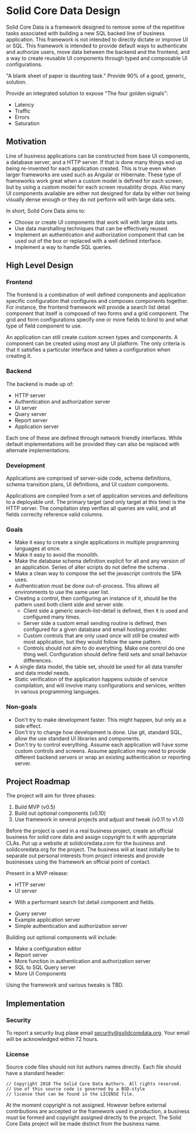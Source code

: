 # Solid Core Data Design

Solid Core Data is a framework designed to remove some of the
repetitive tasks associated with building a new SQL backed line
of business application. This framework is not intended
to directly dictate or improve UI or SQL. This framework is 
intended to provide default ways to authenticate and authorize
users, move data between the backend and the frontend, and
a way to create reusable UI components through typed and composable
UI  configurations.

"A blank sheet of paper is daunting task." Provide 90% of a good, generic, solution.

Provide an integrated solution to expose "The four golden signals":
 * Latency
 * Traffic
 * Errors
 * Saturation

## Motivation

Line of business applications can be constructed from base UI
components, a database server, and a HTTP server. If that is done
many things end up being re-invented for each application created.
This is true even when larger frameworks are used such as
Angular or Hibernate. These type of frameworks work great when
a custom model is defined for each screen, but by using a custom
model for each screen reusability drops. Also many UI components
available are either not designed for data by either not being
visually dense enough or they do not perform will with large
data sets.

In short, Solid Core Data aims to:

 * Choose or create UI components that work will with large
   data sets.
 * Use data marshalling techniques that can be effectively
   reused.
 * Implement an authentication and authorization component
   that can be used out of the box or replaced with a
   well defined interface.
 * Implement a way to handle SQL queries.

## High Level Design

### Frontend

The frontend is a combination of well defined components
and application specific configuration that configures
and composes components together. For instance, the frontend
framework will provide a search list detail component that
itself is composed of two forms and a grid component. The
grid and form configurations specify one or more fields
to bind to and what type of field component to use.

An application can still create custom screen types and
components. A component can be created using most any
UI platform. The only criteria is that it satisfies
a particular interface and takes a configuration
when creating it.

### Backend

The backend is made up of:

 * HTTP server
 * Authentication and authorization server
 * UI server
 * Query server
 * Report server
 * Application server

Each one of these are defined through network friendly
interfaces. While default implementations will be provided
they can also be replaced with alternate implementations.

### Development

Applications are comprised of server-side code, schema definitions,
schema transition plans, UI definitions, and UI custom components.

Applications are compiled from a set of application services and definitions
to a deployable unit. The primary target (and only target at this time) is
the HTTP server. The compilation step verifies all queries are valid,
and all fields correclty reference valid columns.

### Goals

 * Make it easy to create a single applications in multiple programming
   languages at once.
 * Make it easy to avoid the monolith.
 * Make the database schema definition explicit for all and any version
   of an application. Series of alter scripts do not define the schema .
 * Make a clean way to compose the set the javascript controls the SPA uses.
 * Authentication must be done out-of-process. This allows all environments to
   use the same user list.
 * Creating a control, then configuring an instance of it, should be the pattern
   used both client side and server side.
   - Client side a generic search-list-detail is defined, then it is used
     and configured many times.
   - Server side a custom email sending routine is defined, then configured
     for a given database and email hosting provider.
   - Custom controls that are only used once will still be created with most
     application, but they would follow the same pattern.
   - Controls should not aim to do everything. Make one control do one thing
     well. Configuration should define field sets and small behavior differences.
 * A single data model, the table set, should be used for all data transfer
   and data model needs.
 * Static verification of the application happens outside of service compilation,
   and will involve many configurations and services, written in various
   programming languages.

### Non-goals

 * Don't try to make development faster. This might happen,
   but only as a side effect.
 * Don't try to change how development is done. Use git, standard SQL,
   allow the use standard UI libraries and components.
 * Don't try to control everything. Assume each application will have
   some custom controls and screens. Assume application may need
   to provide different backend servers or wrap an existing authentication
   or reporting server.

## Project Roadmap

The project will aim for three phases:

 1. Build MVP (v0.5)
 2. Build out optional components (v0.10)
 3. Use framework in several projects and adjust and tweak (v0.11 to v1.0)

Before the project is used in a real business project, create an official business
for solid core data and assign copyright to it with appropriate CLAs.
Put up a website at solidcoredata.com for the business and solidcoredata.org for
the project. The business will at least initially be to separate out personal
interests from project interests and provide businesses using the framework
an official point of contact.

Present in a MVP release:

 * HTTP server
 * UI server
  - With a performant search list detail component and fields.
 * Query server
 * Example application server
 * Simple authentication and authorization server

Building out optional components will include:

 * Make a configuration editor
 * Report server
 * More function in authentication and authorization server
 * SQL to SQL Query server
 * More UI Components

Using the framework and various tweaks is TBD.

## Implementation

### Security

To report a security bug plase email [security@solidcoredata.org](mailto:security@solidcoredata.org).
Your email will be acknowledged within 72 hours.

### License

Source code files should not list authors names directly.
Each file should have a standard header:
```
// Copyright 2018 The Solid Core Data Authors. All rights reserved.
// Use of this source code is governed by a BSD-style
// license that can be found in the LICENSE file.
```

At the moment copyright is not assigned. However before external contributions
are accepted or the framework used in production, a business must be formed
and copyright assigned directly to the project. The Solid Core Data project will
be made distinct from the business name.

